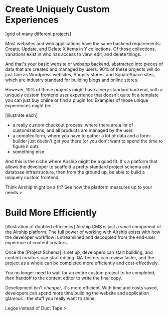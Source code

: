 
# Create Uniquely Custom Experiences

[grid of many different projects]

Most websites and web applications have the same backend requirements: Create, Update, and Delete X items in Y collections. Of those collections, variations exist in who has access to view, edit, and delete things.

And that's your basic website or webapp backend, abstracted into pieces of data that are created and managed by users. 90% of these projects will do just fine as Wordpress websites, Shopify stores, and SquareSpace sites, which are industry standard for building blogs and online stores.

However, 10% of those projects might have a very standard backend, with a uniquely custom frontend user experience that doesn't quite fit a template you can just buy online or find a plugin for. Examples of those unique experiences might be:

[illustrate each]
- a really custom checkout process. where there are a lot of customizations, and all products are managed by the user.
- a complex form, where you have to gather a lot of data and a form-builder just doesn't get you there (or you don't want to spend the time to figure it out).
- something else.

And this is the niche where Airship might be a good fit. It's a platform that allows the developer to scaffold a pretty standard project schema and database infrastructure, then from the ground up, be able to build a uniquely custom frontend. 

Think Airship might be a fit? See how the platform measures up to your needs >

# Build More Efficiently
[illustration of doubled efficiency]
Airship CMS is just a small component of the Airship platform. The full power of working with Airship exists with how the developer workflow is streamlined and decoupled from the end-user experince of content creators.

Once the [Project Schema] is set up, developers can start building, and content creators can start editing. QA Testers can review faster, and the project as a whole can be completed more efficiently and cost-effectively. 

You no longer need to wait for an entire custom project to be completed, _then_ handoff to the content editor to write the final copy.

Development isn't _cheaper_, it's more efficient. With time and costs saved, developers can spend more time building the website and application glamour... the stuff you really want to shine.

Legos instead of Duct Tape >
